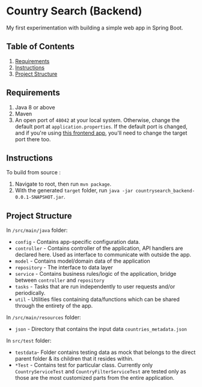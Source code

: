 # Country Search (Backend)

My first experimentation with building a simple web app in Spring Boot.


## Table of Contents
1. [Requirements](#requirements)
2. [Instructions](#instructions)
3. [Project Structure](#project-structure)


## Requirements
1. Java 8 or above
2. Maven
3. An open port of `48042` at your local system. Otherwise, change the default port at `application.properties`.
If the default port is changed, and if you're using [this frontend app](https://github.com/MrRexZ/countrysearch_frontend), you'll need to change the target port there too. 

## Instructions
To build from source :

1. Navigate to root, then run `mvn package`.
2. With the generated `target` folder, run `java -jar countrysearch_backend-0.0.1-SNAPSHOT.jar`.


## Project Structure
In `/src/main/java` folder:
* `config` - Contains app-specific configuration data.
* `controller` - Contains controller of the application, API handlers are declared here. Used as interface to communicate with outside the app. 
* `model` - Contains model/domain data of the application
* `repository` - The interface to data layer
* `service` - Contains business rules/logic of the application, bridge between `controller` and `repository`
* `tasks` - Tasks that are run independently to user requests and/or periodically.
* `util` - Utilities files containing data/functions which can be shared through the entirety of the app.
 
In `/src/main/resources` folder:
* `json` - Directory that contains the input data `countries_metadata.json`

In `src/test` folder:
* `testdata`-  Folder contains testing data as mock that belongs to the direct parent folder & its children that it resides within.
* `*Test` - Contains test for particular class. Currently only `CountryServiceTest` and `CountryFilterServiceTest` are  tested only as those are the most customized parts from the entire application.


